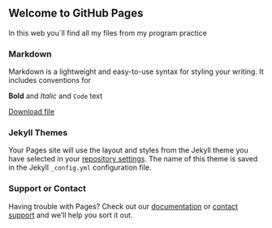 ## Welcome to GitHub Pages

In this web you´ll find all my files from my program practice

### Markdown

Markdown is a lightweight and easy-to-use syntax for styling your writing. It includes conventions for

**Bold** and _Italic_ and `Code` text

<a href="Python/Semanai/Dia2/problem1_3.py" download="download">Download file</a>

### Jekyll Themes

Your Pages site will use the layout and styles from the Jekyll theme you have selected in your [repository settings](https://github.com/PacoMP/ProgramPractice_PacoMP/settings). The name of this theme is saved in the Jekyll `_config.yml` configuration file.

### Support or Contact

Having trouble with Pages? Check out our [documentation](https://help.github.com/categories/github-pages-basics/) or [contact support](https://github.com/contact) and we’ll help you sort it out.

